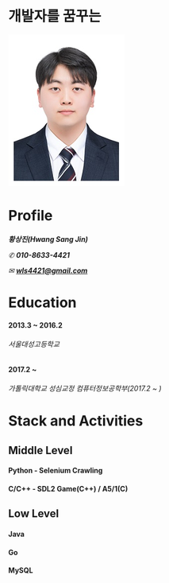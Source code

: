 # 개발자를 꿈꾸는

![sreensh](반명함-이력서용.jpg)

<h1> Profile
<h6>  
  
**황상진(Hwang Sang Jin)**

✆ **010-8633-4421**

✉ **wls4421@gmail.com**

<h1> Education
<h4>  2013.3 ~ 2016.2  
<h6>
  서울대성고등학교
<h4>  2017.2 ~
<h6>
  가톨릭대학교 성심교정 컴퓨터정보공학부(2017.2 ~ )
  
<h1> Stack and Activities
  <h2> Middle Level
  <h4> Python - Selenium Crawling
  <h4> C/C++ - SDL2 Game(C++) / A5/1(C) 
  <h2> Low Level
  <h4> Java
  <h4> Go
  <h4> MySQL
  
